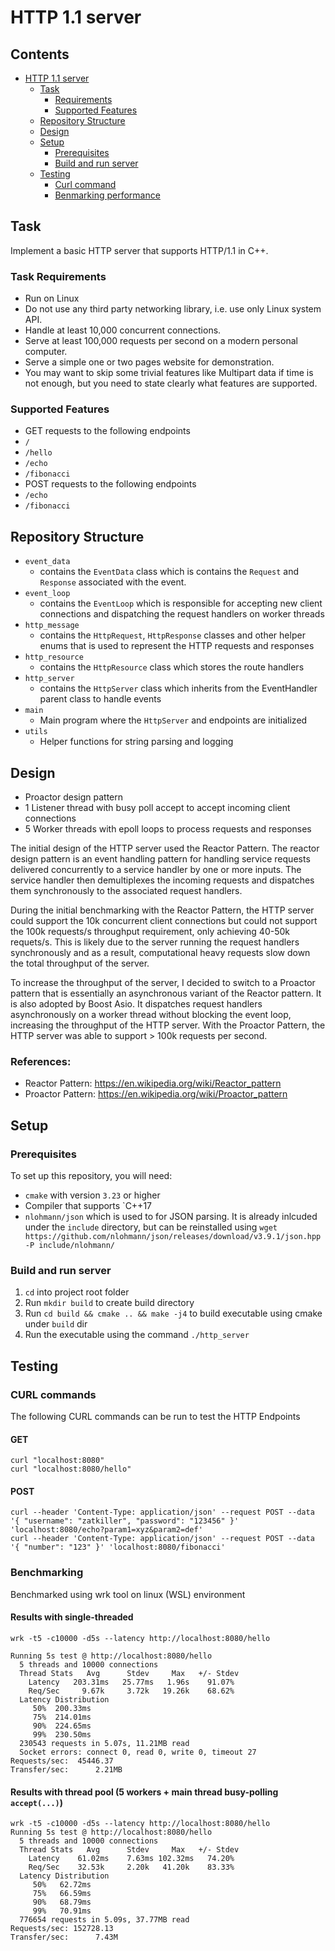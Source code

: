 # HTTP 1.1 server

## Contents

* [HTTP 1.1 server](#http-11-server)
  * [Task](#task)
    * [Requirements](#task-requirements)
    * [Supported Features](#supported-features)
  * [Repository Structure](#repository-structure)
  * [Design](#design)
  * [Setup](#setup)
      * [Prerequisites](#prerequisites)
      * [Build and run server](#build-and-run-server)
  * [Testing](#testing)
      * [Curl command](#curl-commands)
      * [Benmarking performance](#benchmarking)

## Task
Implement a basic HTTP server that supports HTTP/1.1 in C++.

### Task Requirements
- Run on Linux
- Do not use any third party networking library, i.e. use only Linux system API.
- Handle at least 10,000 concurrent connections.
- Serve at least 100,000 requests per second on a modern personal computer.
- Serve a simple one or two pages website for demonstration.
- You may want to skip some trivial features like Multipart data if time is not enough, but you need to state clearly what features are supported.

### Supported Features
- GET requests to the following endpoints
 - `/`
 - `/hello`
 - `/echo`
 - `/fibonacci`
- POST requests to the following endpoints
 - `/echo`
 - `/fibonacci`

## Repository Structure
- `event_data`
  - contains the `EventData` class which is contains the `Request` and `Response` associated with the event.
- `event_loop`
  - contains the `EventLoop` which is responsible for accepting new client connections and dispatching the request handlers on worker threads
- `http_message`
  - contains the `HttpRequest`, `HttpResponse` classes and other helper enums that is used to represent the HTTP requests and responses
- `http_resource`
  - contains the `HttpResource` class which stores the route handlers
- `http_server`
  - contains the `HttpServer` class which inherits from the EventHandler parent class to handle events
- `main`
  - Main program where the `HttpServer` and endpoints are initialized
- `utils`
  - Helper functions for string parsing and logging

## Design
- Proactor design pattern
- 1 Listener thread with busy poll accept to accept incoming client connections
- 5 Worker threads with epoll loops to process requests and responses

The initial design of the HTTP server used the Reactor Pattern. The reactor design pattern is an event handling pattern for handling service requests delivered concurrently to a service handler by one or more inputs. The service handler then demultiplexes the incoming requests and dispatches them synchronously to the associated request handlers. 

During the initial benchmarking with the Reactor Pattern, the HTTP server could support the 10k concurrent client connections but could not support the 100k requests/s throughput requirement, only achieving 40-50k requets/s. This is likely due to the server running the request handlers synchronously and as a result, computational heavy requests slow down the total throughput of the server.

To increase the throughput of the server, I decided to switch to a Proactor pattern that is essentially an asynchronous variant of the Reactor pattern. It is also adopted by Boost Asio. It dispatches request handlers asynchronously on a worker thread without blocking the event loop, increasing the throughput of the HTTP server. With the Proactor Pattern, the HTTP server was able to support > 100k requests per second.


### References:
- Reactor Pattern: https://en.wikipedia.org/wiki/Reactor_pattern
- Proactor Pattern: https://en.wikipedia.org/wiki/Proactor_pattern


## Setup

### Prerequisites
To set up this repository, you will need:
- `cmake` with version `3.23` or higher
- Compiler that supports `C++17
- `nlohmann/json` which is used to for JSON parsing. It is already inlcuded under the `include` directory, but can be reinstalled using `wget https://github.com/nlohmann/json/releases/download/v3.9.1/json.hpp -P include/nlohmann/`

### Build and run server
1. `cd` into project root folder
2. Run `mkdir build` to create build directory 
3. Run `cd build && cmake .. && make -j4` to build executable using cmake under `build` dir
4. Run the executable using the command `./http_server`

## Testing

### CURL commands

The following CURL commands can be run to test the HTTP Endpoints

#### GET
```
curl "localhost:8080"
curl "localhost:8080/hello"
```

#### POST

```
curl --header 'Content-Type: application/json' --request POST --data '{ "username": "zatkiller", "password": "123456" }' 'localhost:8080/echo?param1=xyz&param2=def'
curl --header 'Content-Type: application/json' --request POST --data '{ "number": "123" }' 'localhost:8080/fibonacci'
```

### Benchmarking

Benchmarked using wrk tool on linux (WSL) environment

#### Results with single-threaded

```
wrk -t5 -c10000 -d5s --latency http://localhost:8080/hello

Running 5s test @ http://localhost:8080/hello
  5 threads and 10000 connections
  Thread Stats   Avg      Stdev     Max   +/- Stdev
    Latency   203.31ms   25.77ms   1.96s    91.07%
    Req/Sec     9.67k     3.72k   19.26k    68.62%
  Latency Distribution
     50%  200.33ms
     75%  214.01ms
     90%  224.65ms
     99%  230.50ms
  230543 requests in 5.07s, 11.21MB read
  Socket errors: connect 0, read 0, write 0, timeout 27
Requests/sec:  45446.37
Transfer/sec:      2.21MB
```

#### Results with thread pool (5 workers + main thread busy-polling `accept(...)`)

```
wrk -t5 -c10000 -d5s --latency http://localhost:8080/hello
Running 5s test @ http://localhost:8080/hello
  5 threads and 10000 connections
  Thread Stats   Avg      Stdev     Max   +/- Stdev
    Latency    61.02ms    7.63ms 102.32ms   74.20%
    Req/Sec    32.53k     2.20k   41.20k    83.33%
  Latency Distribution
     50%   62.72ms
     75%   66.59ms
     90%   68.79ms
     99%   70.91ms
  776654 requests in 5.09s, 37.77MB read
Requests/sec: 152728.13
Transfer/sec:      7.43M
```
